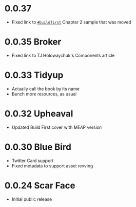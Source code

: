 # 0.0.37

- Fixed link to [`#buildfirst`](http://bevacqua.io/bf) Chapter 2 sample that was moved

# 0.0.35 Broker

- Fixed link to TJ Holowaychuk's Components article

# 0.0.33 Tidyup

- Actually call the book by its name
- Bunch more resources, as usual

# 0.0.32 Upheaval

- Updated Build First cover with MEAP version

# 0.0.30 Blue Bird

- Twitter Card support
- Fixed metadata to support asset revving

# 0.0.24 Scar Face

- Initial public release
